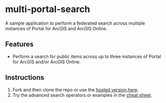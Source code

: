 # multi-portal-search

A sample application to perform a federated search across multiple instances of Portal for ArcGIS and ArcGIS Online.

## Features
* Perform a search for public items across up to three instances of Portal for ArcGIS and/or ArcGIS Online.

## Instructions

1. Fork and then clone the repo or use the [hosted version here](http://ecaldwell.github.io/multi-portal-search/). 
2. Try the advanced search operators or examples in the [cheat sheet](https://github.com/ecaldwell/multi-portal-search/blob/master/search-cheat-sheet.md).